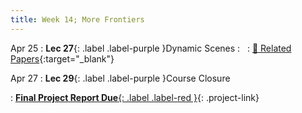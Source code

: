 ```yaml
---
title: Week 14; More Frontiers
---
```


Apr 25
: **Lec 27**{: .label .label-purple }Dynamic Scenes
: &nbsp;
  : [📃 Related Papers](/papers/#more-frontiers){:target="_blank"}
  <!-- : [Solution](#) -->

Apr 27
: **Lec 29**{: .label .label-purple }Course Closure
  <!-- : [3.1](#), [2.2](#), [2.3](#) -->
: [**Final Project Report Due**{: .label .label-red }](/projects/#final-project){: .project-link}

<!-- Apr 14
: **Dis 14**{: .label .label-blue }[Paper discussion: Remaining Challenges and Limitations](#) -->
